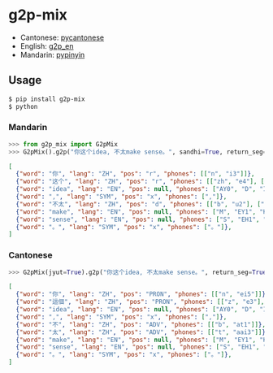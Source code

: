 # g2p-mix

- Cantonese: [pycantonese](https://github.com/jacksonllee/pycantonese)
- English: [g2p_en](https://github.com/Kyubyong/g2p)
- Mandarin: [pypinyin](https://github.com/mozillazg/python-pinyin)

## Usage

```bash
$ pip install g2p-mix
$ python
```

### Mandarin

```python
>>> from g2p_mix import G2pMix
>>> G2pMix().g2p("你这个idea, 不太make sense。", sandhi=True, return_seg=True)
```

```json
[
  {"word": "你", "lang": "ZH", "pos": "r", "phones": [["n", "i3"]]},
  {"word": "这个", "lang": "ZH", "pos": "r", "phones": [["zh", "e4"], ["g", "e5"]]},
  {"word": "idea", "lang": "EN", "pos": null, "phones": ["AY0", "D", "IY1", "AH0"]},
  {"word": ",", "lang": "SYM", "pos": "x", "phones": [","]},
  {"word": "不太", "lang": "ZH", "pos": "d", "phones": [["b", "u2"], ["t", "ai4"]]},
  {"word": "make", "lang": "EN", "pos": null, "phones": ["M", "EY1", "K"]},
  {"word": "sense", "lang": "EN", "pos": null, "phones": ["S", "EH1", "N", "S"]},
  {"word": "。", "lang": "SYM", "pos": "x", "phones": ["。"]},
]
```

### Cantonese

```python
>>> G2pMix(jyut=True).g2p("你这个idea, 不太make sense。", return_seg=True)
```

```json
[
  {"word": "你", "lang": "ZH", "pos": "PRON", "phones": [["n", "ei5"]]},
  {"word": "這個", "lang": "ZH", "pos": "PRON", "phones": [["z", "e3"], ["g", "o3"]]},
  {"word": "idea", "lang": "EN", "pos": null, "phones": ["AY0", "D", "IY1", "AH0"]},
  {"word": ",", "lang": "SYM", "pos": "x", "phones": [","]},
  {"word": "不", "lang": "ZH", "pos": "ADV", "phones": [["b", "at1"]]},
  {"word": "太", "lang": "ZH", "pos": "ADV", "phones": [["t", "aai3"]]},
  {"word": "make", "lang": "EN", "pos": null, "phones": ["M", "EY1", "K"]},
  {"word": "sense", "lang": "EN", "pos": null, "phones": ["S", "EH1", "N", "S"]},
  {"word": "。", "lang": "SYM", "pos": "x", "phones": ["。"]},
]
```
